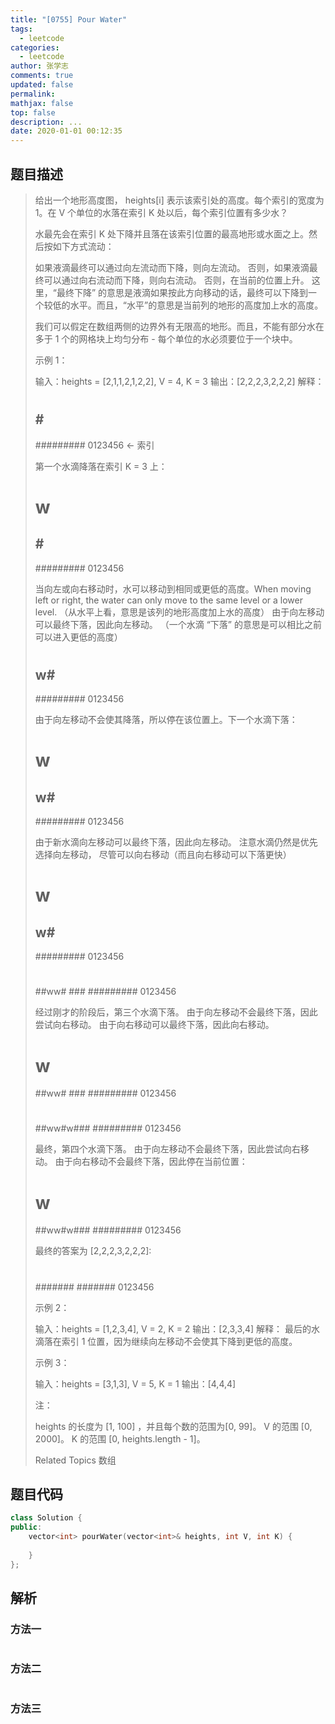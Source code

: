 ```yaml
---
title: "[0755] Pour Water"
tags:
  - leetcode
categories:
  - leetcode
author: 张学志
comments: true
updated: false
permalink:
mathjax: false
top: false
description: ...
date: 2020-01-01 00:12:35
---
```


## 题目描述

> 给出一个地形高度图， heights[i] 表示该索引处的高度。每个索引的宽度为 1。在 V 个单位的水落在索引 K 处以后，每个索引位置有多少水？ 
> 
> 水最先会在索引 K 处下降并且落在该索引位置的最高地形或水面之上。然后按如下方式流动： 
> 
> 
> 如果液滴最终可以通过向左流动而下降，则向左流动。 
> 否则，如果液滴最终可以通过向右流动而下降，则向右流动。 
> 否则，在当前的位置上升。 
> 这里，“最终下降” 的意思是液滴如果按此方向移动的话，最终可以下降到一个较低的水平。而且，“水平”的意思是当前列的地形的高度加上水的高度。
> 
> 
> 我们可以假定在数组两侧的边界外有无限高的地形。而且，不能有部分水在多于 1 个的网格块上均匀分布 - 每个单位的水必须要位于一个块中。 
> 
> 
> 
> 
> 
> 示例 1： 
> 
> 输入：heights = [2,1,1,2,1,2,2], V = 4, K = 3
> 输出：[2,2,2,3,2,2,2]
> 解释：
> #       #
> #       #
> ##  # ###
> #########
> 0123456    <- 索引
> 
> 第一个水滴降落在索引 K = 3 上：
> 
> #       #
> #   w   #
> ##  # ###
> #########
> 0123456    
> 
> 当向左或向右移动时，水可以移动到相同或更低的高度。When moving left or right, the water can only move to the same level or a lower level.
> （从水平上看，意思是该列的地形高度加上水的高度）
> 由于向左移动可以最终下落，因此向左移动。
> （一个水滴 “下落” 的意思是可以相比之前可以进入更低的高度）
> 
> #       #
> #       #
> ## w# ###
> #########
> 0123456    
> 
> 由于向左移动不会使其降落，所以停在该位置上。下一个水滴下落：
> 
> #       #
> #   w   #
> ## w# ###
> #########
> 0123456  
> 
> 
> 由于新水滴向左移动可以最终下落，因此向左移动。
> 注意水滴仍然是优先选择向左移动，
> 尽管可以向右移动（而且向右移动可以下落更快）
> 
> 
> #       #
> #  w    #
> ## w# ###
> #########
> 0123456  
> 
> #       #
> #       #
> ##ww# ###
> #########
> 0123456  
> 
> 经过刚才的阶段后，第三个水滴下落。
> 由于向左移动不会最终下落，因此尝试向右移动。
> 由于向右移动可以最终下落，因此向右移动。
> 
> 
> #       #
> #   w   #
> ##ww# ###
> #########
> 0123456  
> 
> #       #
> #       #
> ##ww#w###
> #########
> 0123456  
> 
> 最终，第四个水滴下落。
> 由于向左移动不会最终下落，因此尝试向右移动。
> 由于向右移动不会最终下落，因此停在当前位置：
> 
> #       #
> #   w   #
> ##ww#w###
> #########
> 0123456  
> 
> 最终的答案为 [2,2,2,3,2,2,2]:
> 
> #    
> ####### 
> ####### 
> 0123456 
> 
> 
> 
> 
> 示例 2： 
> 
> 输入：heights = [1,2,3,4], V = 2, K = 2
> 输出：[2,3,3,4]
> 解释：
> 最后的水滴落在索引 1 位置，因为继续向左移动不会使其下降到更低的高度。
> 
> 
> 
> 
> 示例 3： 
> 
> 输入：heights = [3,1,3], V = 5, K = 1
> 输出：[4,4,4]
> 
> 
> 
> 
> 注： 
> 
> 
> 
> 
> heights 的长度为 [1, 100] ，并且每个数的范围为[0, 99]。 
> V 的范围 [0, 2000]。 
> K 的范围 [0, heights.length - 1]。 
> 
> Related Topics 数组

## 题目代码

```cpp
class Solution {
public:
    vector<int> pourWater(vector<int>& heights, int V, int K) {
        
    }
};
```

## 解析

### 方法一

```cpp

```

### 方法二

```cpp

```

### 方法三

```cpp

```

